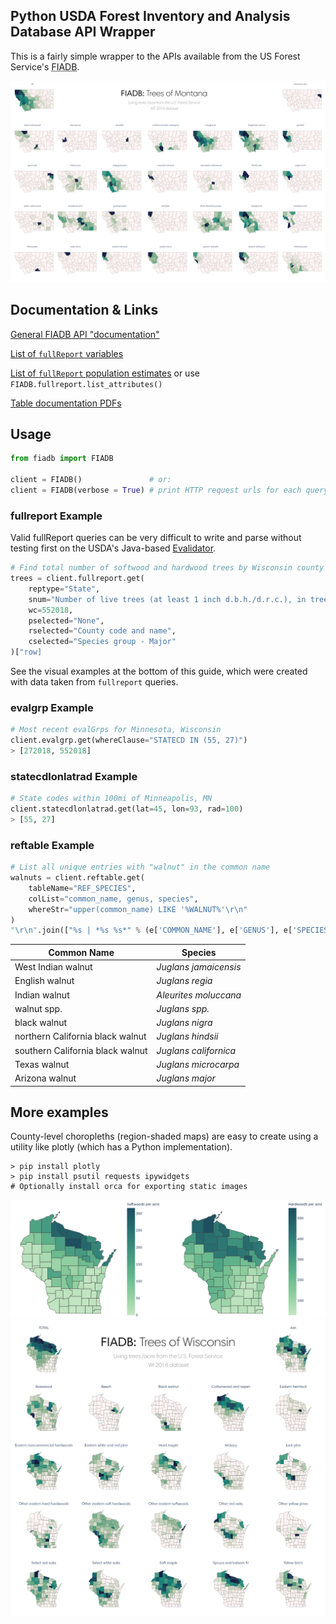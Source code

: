 ## Python USDA Forest Inventory and Analysis Database API Wrapper

This is a fairly simple wrapper to the APIs available from the US Forest Service's <abbr title="Forest Inventory and Analysis Database">FIADB</abbr>.

<img src="./docs/results/compiled_mt.png" alt="" />


## Documentation & Links

[General FIADB API "documentation"](https://apps.fs.usda.gov/fia/datamart/images/datamart_api_tutorials.html)

[List of `fullReport` variables](https://apps.fs.usda.gov/fia/datamart/images/Evalidator_variable_library.html)

[List of `fullReport` population estimates](https://apps.fs.usda.gov/fia/datamart/images/Evalidator_pop_estimates.html) or use `FIADB.fullreport.list_attributes()`

[Table documentation PDFs](https://www.fia.fs.fed.us/library/database-documentation/)

## Usage

```python
from fiadb import FIADB

client = FIADB()               # or:
client = FIADB(verbose = True) # print HTTP request urls for each query
```

### fullreport Example

Valid fullReport queries can be very difficult to write and parse without testing first on the USDA's Java-based [Evalidator](https://apps.fs.usda.gov/Evalidator/evalidator.jsp).

```python
# Find total number of softwood and hardwood trees by Wisconsin county
trees = client.fullreport.get(
    reptype="State",
    snum="Number of live trees (at least 1 inch d.b.h./d.r.c.), in trees, on forest land",
    wc=552018,
    pselected="None",
    rselected="County code and name",
    cselected="Species group - Major"
)["row]
```
See the visual examples at the bottom of this guide, which were created with data taken from `fullreport` queries.

### evalgrp Example
```python
# Most recent evalGrps for Minnesota, Wisconsin
client.evalgrp.get(whereClause="STATECD IN (55, 27)")
> [272018, 552018]
```

### statecdlonlatrad Example
```python
# State codes within 100mi of Minneapolis, MN
client.statecdlonlatrad.get(lat=45, lon=93, rad=100)
> [55, 27]
```

### reftable Example
```python
# List all unique entries with "walnut" in the common name
walnuts = client.reftable.get(
    tableName="REF_SPECIES",
    colList="common_name, genus, species",
    whereStr="upper(common_name) LIKE '%WALNUT%'\r\n"
)
"\r\n".join(["%s | *%s %s*" % (e['COMMON_NAME'], e['GENUS'], e['SPECIES']) for e in walnuts])
```

| Common Name                      | Species               |
| -------------------------------- | --------------------- |
| West Indian walnut               | _Juglans jamaicensis_ |
| English walnut                   | _Juglans regia_       |
| Indian walnut                    | _Aleurites moluccana_ |
| walnut spp.                      | _Juglans spp._        |
| black walnut                     | _Juglans nigra_       |
| northern California black walnut | _Juglans hindsii_     |
| southern California black walnut | _Juglans californica_ |
| Texas walnut                     | _Juglans microcarpa_  |
| Arizona walnut                   | _Juglans major_       |


## More examples
County-level choropleths (region-shaded maps) are easy to create using a utility like plotly (which has a Python implementation).

```
> pip install plotly
> pip install psutil requests ipywidgets
# Optionally install orca for exporting static images
```

<img src="./docs/results/compiled_wi_hard_vs_softwoods.png" alt="" />
<img src="./docs/results/compiled_wi.png" alt="" />